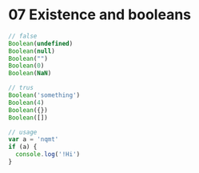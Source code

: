# 07 Existence and booleans

```javascript
// false
Boolean(undefined)
Boolean(null)
Boolean("")
Boolean(0)
Boolean(NaN)

// trus
Boolean('something')
Boolean(4)
Boolean({})
Boolean([])

// usage
var a = 'nqmt'
if (a) {
  console.log('!Hi')
}
```